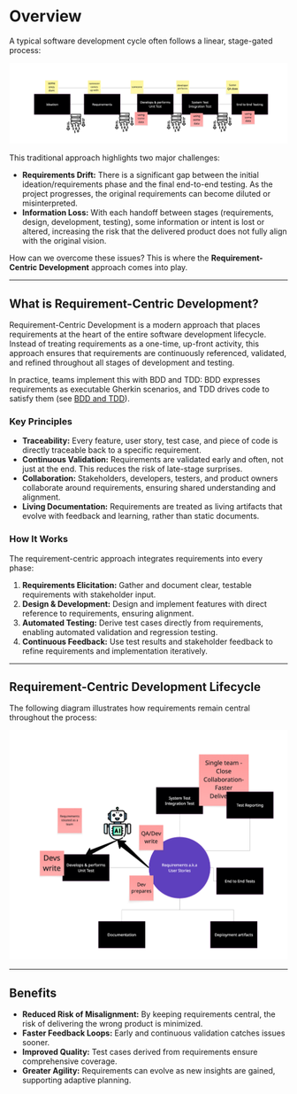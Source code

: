 # Overview

A typical software development cycle often follows a linear, stage-gated process:

![Traditional Software Development Cycle](traditionaldev.png)

This traditional approach highlights two major challenges:

- **Requirements Drift:** There is a significant gap between the initial ideation/requirements phase and the final end-to-end testing. As the project progresses, the original requirements can become diluted or misinterpreted.
- **Information Loss:** With each handoff between stages (requirements, design, development, testing), some information or intent is lost or altered, increasing the risk that the delivered product does not fully align with the original vision.

How can we overcome these issues? This is where the **Requirement-Centric Development** approach comes into play.

---

## What is Requirement-Centric Development?

Requirement-Centric Development is a modern approach that places requirements at the heart of the entire software development lifecycle. Instead of treating requirements as a one-time, up-front activity, this approach ensures that requirements are continuously referenced, validated, and refined throughout all stages of development and testing.

In practice, teams implement this with BDD and TDD: BDD expresses requirements as executable Gherkin scenarios, and TDD drives code to satisfy them (see [BDD and TDD](./bdd_tdd.md)).

### Key Principles

- **Traceability:** Every feature, user story, test case, and piece of code is directly traceable back to a specific requirement.
- **Continuous Validation:** Requirements are validated early and often, not just at the end. This reduces the risk of late-stage surprises.
- **Collaboration:** Stakeholders, developers, testers, and product owners collaborate around requirements, ensuring shared understanding and alignment.
- **Living Documentation:** Requirements are treated as living artifacts that evolve with feedback and learning, rather than static documents.

### How It Works

The requirement-centric approach integrates requirements into every phase:

1. **Requirements Elicitation:** Gather and document clear, testable requirements with stakeholder input.
2. **Design & Development:** Design and implement features with direct reference to requirements, ensuring alignment.
3. **Automated Testing:** Derive test cases directly from requirements, enabling automated validation and regression testing.
4. **Continuous Feedback:** Use test results and stakeholder feedback to refine requirements and implementation iteratively.

---

## Requirement-Centric Development Lifecycle

The following diagram illustrates how requirements remain central throughout the process:

![Requirement-Centric Development Lifecycle](requirement_centric.png)

---

## Benefits

- **Reduced Risk of Misalignment:** By keeping requirements central, the risk of delivering the wrong product is minimized.
- **Faster Feedback Loops:** Early and continuous validation catches issues sooner.
- **Improved Quality:** Test cases derived from requirements ensure comprehensive coverage.
- **Greater Agility:** Requirements can evolve as new insights are gained, supporting adaptive planning.

